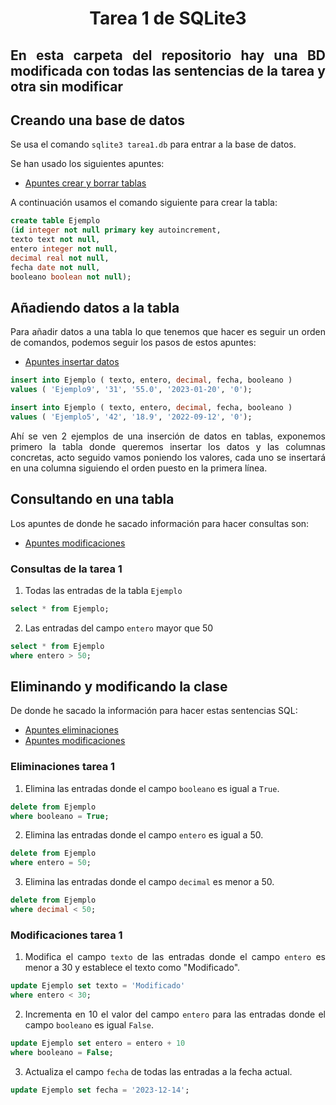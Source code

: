 <div align="justify">

# <div align="center">Tarea 1 de SQLite3</div>

## En esta carpeta del repositorio hay una BD modificada con todas las sentencias de la tarea y otra sin modificar

## Creando una base de datos
Se usa el comando ```sqlite3 tarea1.db``` para entrar a la base de datos.

Se han usado los siguientes apuntes:
* [Apuntes crear y borrar tablas](https://github.com/jpexposito/docencia/blob/master/Primero/BAE/UNIDAD-5/sqlite/01_crear_borrar_tabla.md)

A continuación usamos el comando siguiente para crear la tabla: 

```sql
create table Ejemplo 
(id integer not null primary key autoincrement, 
texto text not null, 
entero integer not null, 
decimal real not null, 
fecha date not null, 
booleano boolean not null);
```

## Añadiendo datos a la tabla
Para añadir datos a una tabla lo que tenemos que hacer es seguir un orden de comandos, podemos seguir los pasos de estos apuntes:
* [Apuntes insertar datos](https://github.com/jpexposito/docencia/blob/master/Primero/BAE/UNIDAD-5/sqlite/02_insert_select.md)

```sql
insert into Ejemplo ( texto, entero, decimal, fecha, booleano )
values ( 'Ejemplo9', '31', '55.0', '2023-01-20', '0');
```

```sql
insert into Ejemplo ( texto, entero, decimal, fecha, booleano )
values ( 'Ejemplo5', '42', '18.9', '2022-09-12', '0');
```
Ahí se ven 2 ejemplos de una inserción de datos en tablas, exponemos primero la tabla donde queremos insertar los datos y las columnas concretas, acto seguido vamos poniendo los valores, cada uno se insertará en una columna siguiendo el orden puesto en la primera línea.

## Consultando en una tabla
Los apuntes de donde he sacado información para hacer consultas son:
* [Apuntes modificaciones](https://github.com/jpexposito/docencia/blob/master/Primero/BAE/UNIDAD-5/sqlite/02_insert_select.md)

### Consultas de la tarea 1
1. Todas las entradas de la tabla ```Ejemplo```
```sql
select * from Ejemplo;
```
2. Las entradas del campo ```entero``` mayor que 50
```sql
select * from Ejemplo
where entero > 50;
```

## Eliminando y modificando la clase
De donde he sacado la información para hacer estas sentencias SQL:
* [Apuntes eliminaciones](https://github.com/jpexposito/docencia/blob/master/Primero/BAE/UNIDAD-5/sqlite/05_delete.md)
* [Apuntes modificaciones](https://github.com/jpexposito/docencia/blob/master/Primero/BAE/UNIDAD-5/sqlite/06_update.md)

### Eliminaciones tarea 1
1. Elimina las entradas donde el campo ```booleano``` es igual a ```True```.
```sql
delete from Ejemplo
where booleano = True;
```

2. Elimina las entradas donde el campo ```entero``` es igual a 50.
```sql
delete from Ejemplo
where entero = 50;
```

3. Elimina las entradas donde el campo ```decimal``` es menor a 50.
```sql
delete from Ejemplo
where decimal < 50;
```

### Modificaciones tarea 1
1. Modifica el campo ```texto``` de las entradas donde el campo ```entero``` es menor a 30 y establece el texto como "Modificado".
```sql
update Ejemplo set texto = 'Modificado'
where entero < 30;
```

2. Incrementa en 10 el valor del campo ```entero``` para las entradas donde el campo ```booleano``` es igual ```False```.
```sql
update Ejemplo set entero = entero + 10
where booleano = False;
```

3. Actualiza el campo ```fecha``` de todas las entradas a la fecha actual.
```sql
update Ejemplo set fecha = '2023-12-14';
```

</div>

